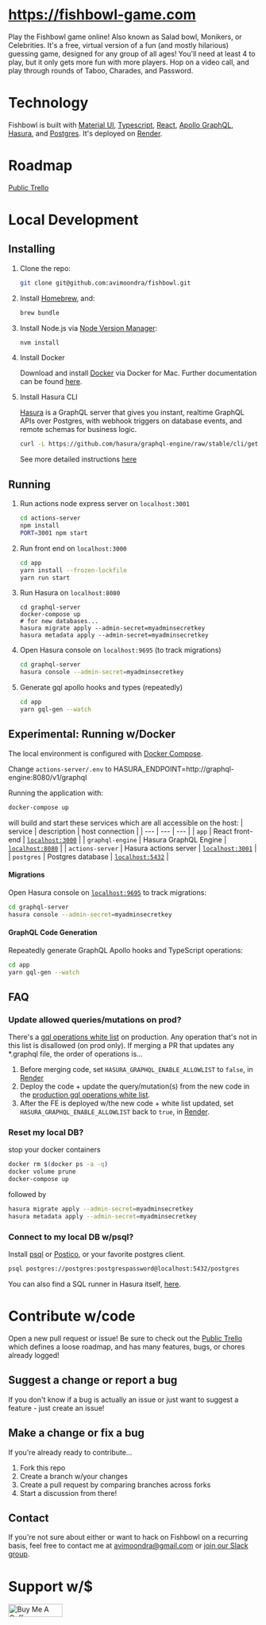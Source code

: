 # https://fishbowl-game.com

Play the Fishbowl game online! Also known as Salad bowl, Monikers, or Celebrities. It's a free, virtual version of a fun (and mostly hilarious) guessing game, designed for any group of all ages! You'll need at least 4 to play, but it only gets more fun with more players. Hop on a video call, and play through rounds of Taboo, Charades, and Password.

# Technology

Fishbowl is built with [Material UI](https://material-ui.com/), [Typescript](https://www.typescriptlang.org/), [React](https://reactjs.org/), [Apollo GraphQL](https://www.apollographql.com/), [Hasura](https://hasura.io/), and [Postgres](https://www.postgresql.org/). It's deployed on [Render](https://render.com/).

# Roadmap

[Public Trello](https://trello.com/b/xxUmKj7q/fishbowl-game)

# Local Development

## Installing

1. Clone the repo:

   ```bash
   git clone git@github.com:avimoondra/fishbowl.git
   ```

2. Install [Homebrew](https://brew.sh/), and:

   ```bash
   brew bundle
   ```

3. Install Node.js via [Node Version Manager](https://github.com/nvm-sh/nvm):

   ```bash
   nvm install
   ```

4. Install Docker

   Download and install [Docker](https://docs.docker.com/docker-for-mac/install/) via Docker for Mac. Further documentation can be found [here](https://docs.docker.com/engine/docker-overview/).

5. Install Hasura CLI

   [Hasura](https://hasura.io/) is a GraphQL server that gives you instant, realtime GraphQL APIs over Postgres, with webhook triggers on database events, and remote schemas for business logic.

   ```bash
   curl -L https://github.com/hasura/graphql-engine/raw/stable/cli/get.sh | bash
   ```

   See more detailed instructions [here](https://hasura.io/docs/1.0/graphql/manual/hasura-cli/install-hasura-cli.html)

## Running

1. Run actions node express server on `localhost:3001`

   ```bash
   cd actions-server
   npm install
   PORT=3001 npm start
   ```

2. Run front end on `localhost:3000`

   ```bash
   cd app
   yarn install --frozen-lockfile
   yarn run start
   ```

3. Run Hasura on `localhost:8080`

   ```
   cd graphql-server
   docker-compose up
   # for new databases...
   hasura migrate apply --admin-secret=myadminsecretkey
   hasura metadata apply --admin-secret=myadminsecretkey
   ```

4. Open Hasura console on `localhost:9695` (to track migrations)

   ```bash
   cd graphql-server
   hasura console --admin-secret=myadminsecretkey
   ```

5. Generate gql apollo hooks and types (repeatedly)

   ```bash
   cd app
   yarn gql-gen --watch
   ```

## Experimental: Running w/Docker

The local environment is configured with [Docker Compose](https://docs.docker.com/compose/).

Change `actions-server/.env` to HASURA_ENDPOINT=http://graphql-engine:8080/v1/graphql

Running the application with:

```bash
docker-compose up
```

will build and start these services which are all accessible on the host:
| service | description | host connection |
| --- | --- | --- |
| `app` | React front-end | [`localhost:3000`](http://localhost:3000/) |
| `graphql-engine` | Hasura GraphQL Engine | [`localhost:8080`](http://localhost:8080/) |
| `actions-server` | Hasura actions server | [`localhost:3001`](http://localhost:3001/) |
| `postgres` | Postgres database | [`localhost:5432`](http://localhost:5432/) |

#### Migrations

Open Hasura console on [`localhost:9695`](http://localhost:9695/) to track migrations:

```bash
cd graphql-server
hasura console --admin-secret=myadminsecretkey
```

#### GraphQL Code Generation

Repeatedly generate GraphQL Apollo hooks and TypeScript operations:

```bash
cd app
yarn gql-gen --watch
```

## FAQ

### Update allowed queries/mutations on prod?

There's a [gql operations white list](https://fishbowl-graphql.onrender.com/console/settings/allowed-queries) on production. Any operation that's not in this list is disallowed (on prod only). If merging a PR that updates any \*.graphql file, the order of operations is...

1. Before merging code, set `HASURA_GRAPHQL_ENABLE_ALLOWLIST` to `false`, in [Render](https://dashboard.render.com/web/srv-bqave7tp1qr5voljem1g/env)
2. Deploy the code + update the query/mutation(s) from the new code in the [production gql operations white list](https://fishbowl-graphql.onrender.com/console/settings/allowed-queries).
3. After the FE is deployed w/the new code + white list updated, set `HASURA_GRAPHQL_ENABLE_ALLOWLIST` back to `true`, in [Render](https://dashboard.render.com/web/srv-bqave7tp1qr5voljem1g/env).

### Reset my local DB?

stop your docker containers

```bash
docker rm $(docker ps -a -q)
docker volume prune
docker-compose up
```

followed by

```bash
hasura migrate apply --admin-secret=myadminsecretkey
hasura metadata apply --admin-secret=myadminsecretkey
```

### Connect to my local DB w/psql?

Install [psql](https://www.postgresql.org/docs/9.3/app-psql.html) or [Postico](https://eggerapps.at/postico/), or your favorite postgres client.

```bash
psql postgres://postgres:postgrespassword@localhost:5432/postgres
```

You can also find a SQL runner in Hasura itself, [here](http://localhost:9695/data/sql).

# Contribute w/code

Open a new pull request or issue! Be sure to check out the [Public Trello](https://trello.com/b/xxUmKj7q/fishbowl-game) which defines a loose roadmap, and has many features, bugs, or chores already logged!

## Suggest a change or report a bug

If you don't know if a bug is actually an issue or just want to suggest a feature - just create an issue!

## Make a change or fix a bug

If you're already ready to contribute...

1. Fork this repo
2. Create a branch w/your changes
3. Create a pull request by comparing branches across forks
4. Start a discussion from there!

## Contact

If you're not sure about either or want to hack on Fishbowl on a recurring basis, feel free to contact me at [avimoondra@gmail.com](mailto:avimoondra@gmail.com) or [join our Slack group](https://join.slack.com/t/fishbowl-game/shared_invite/zt-dzi7puk6-Dpcg748SKqoBeRqZOfV7~g).

# Support w/\$

<a href="https://www.buymeacoffee.com/fishbowlgame" target="_blank"><img src="https://cdn.buymeacoffee.com/buttons/default-orange.png" alt="Buy Me A Coffee" style="height: 25.5px !important;width: 108.5px !important;" ></a>
